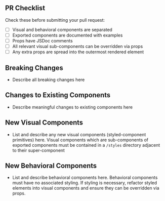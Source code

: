 ## PR Checklist

Check these before submitting your pull request:

- [ ] Visual and behavioral components are separated
- [ ] Exported components are documented with examples
- [ ] Props have JSDoc comments
- [ ] All relevant visual sub-components can be overridden via props
- [ ] Any extra props are spread into the outermost rendered element

## Breaking Changes

* Describe all breaking changes here

## Changes to Existing Components

* Describe meaningful changes to existing components here

## New Visual Components

* List and describe any new visual components (styled-component primitives) here. Visual components which are sub-components of exported components must be contained in a `/styles` directory adjacent to their super-component

## New Behavioral Components

* List and describe behavioral components here. Behavioral components must have no associated styling. If styling is necessary, refactor styled elements into visual components and ensure they can be overridden via props.
